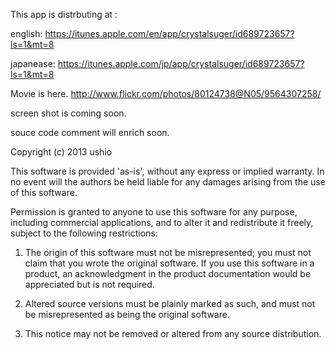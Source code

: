 This app is distrbuting at :

english:
https://itunes.apple.com/en/app/crystalsuger/id689723657?ls=1&mt=8

japanease:
https://itunes.apple.com/jp/app/crystalsuger/id689723657?ls=1&mt=8


Movie is here.
http://www.flickr.com/photos/80124738@N05/9564307258/

screen shot is coming soon.

souce code comment will enrich soon.



 Copyright (c) 2013 ushio
 
 This software is provided 'as-is', without any express or implied warranty. In no event will the authors be held liable for any damages arising from the use of this software.
 
 Permission is granted to anyone to use this software for any purpose, including commercial applications, and to alter it and redistribute it freely, subject to the following restrictions:
 
 1. The origin of this software must not be misrepresented; you must not claim that you wrote the original software. If you use this software in a product, an acknowledgment in the product documentation would be appreciated but is not required.
 
 2. Altered source versions must be plainly marked as such, and must not be misrepresented as being the original software.
 
 3. This notice may not be removed or altered from any source distribution.
